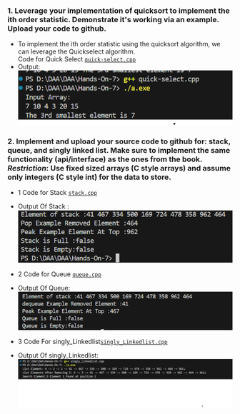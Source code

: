 ### 1. Leverage your implementation of quicksort to implement the ith order statistic. Demonstrate it's working via an example. Upload your code to github.
* To implement the ith order statistic using the quicksort algorithm, we can leverage the Quickselect algorithm.</br>
Code for Quick Select [`quick-select.cpp`](/Hands-On-7/quick-select.cpp)</br>
* Output:</br>![`output.png`](/Hands-On-7/output.png)

### 2. Implement and upload your source code to github for: stack, queue, and singly linked list. Make sure to implement the same functionality (api/interface) as the ones from the book.  *Restriction*: Use fixed sized arrays (C style arrays) and assume only integers (C style int) for the data to store.

* 1 Code for Stack [`stack.cpp`](/Hands-On-7/stack.cpp)
* Output Of Stack :</br> ![`stack_output.png`](/Hands-On-7/stack_output.png)

* 2 Code for Queue [`queue.cpp`](/Hands-On-7/queue_output.png)
* Output Of Queue:</br> ![`queue_output.png`](/Hands-On-7/queue_output.png)

* 3 Code For singly_Linkedlist[`singly_Linkedlist.cpp`](/Hands-On-7/singly_Linkedlist.cpp)
* Output Of singly_Linkedlist:</br> ![`singly_Linkedlist_output.png`](/Hands-On-7/singly_Linkedlist_output.png) 

